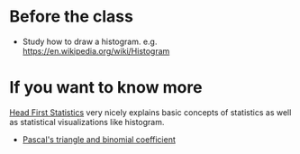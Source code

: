 # Before the class

- Study how to draw a histogram. e.g. https://en.wikipedia.org/wiki/Histogram

# If you want to know more

[Head First Statistics](https://www.amazon.com/Head-First-Statistics-Dawn-Griffiths/dp/0596527586) very nicely explains basic concepts of statistics as well as statistical visualizations like histogram. 

- [Pascal's triangle and binomial coefficient](https://www.youtube.com/watch?v=XMriWTvPXHI)

